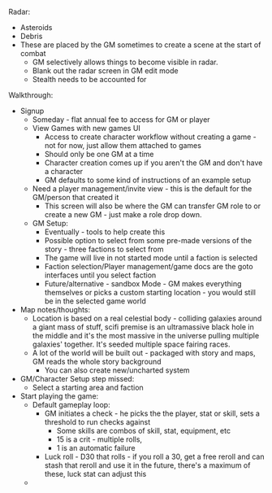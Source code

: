 Radar:
- Asteroids
- Debris
- These are placed by the GM sometimes to create a scene at the start of combat
	- GM selectively allows things to become visible in radar.
	- Blank out the radar screen in GM edit mode
	- Stealth needs to be accounted for

Walkthrough:
- Signup
	- Someday - flat annual fee to access for GM or player
	- View Games with new games UI
		- Access to create character workflow without creating a game - not for now, just allow them attached to games
		- Should only be one GM at a time
		- Character creation comes up if you aren't the GM and don't have a character
		- GM defaults to some kind of instructions of an example setup
	- Need a player management/invite view - this is the default for the GM/person that created it
		- This screen will also be where the GM can transfer GM role to or create a new GM - just make a role drop down.
	- GM Setup:
		- Eventually - tools to help create this
		- Possible option to select from some pre-made versions of the story - three factions to select from 
		- The game will live in not started mode until a faction is selected
		- Faction selection/Player management/game docs are the goto interfaces until you select faction
		- Future/alternative - sandbox Mode - GM makes everything themselves or picks a custom starting location - you would still be in the selected game world
- Map notes/thoughts:
	- Location is based on a real celestial body - colliding galaxies around a giant mass of stuff, scifi premise is an ultramassive black hole in the middle and it's the most massive in the universe pulling multiple galaxies' together.  It's seeded multiple space fairing races.
	- A lot of the world will be built out - packaged with story and maps, GM reads the whole story background
		- You can also create new/uncharted system
- GM/Character Setup step missed:
	- Select a starting area and faction
- Start playing the game:
	- Default gameplay loop:
		- GM initiates a check - he picks the the player, stat or skill, sets a threshold to run checks against
			- Some skills are combos of skill, stat, equipment, etc
			- 15 is a crit - multiple rolls,
			- 1 is an automatic failure
		- Luck roll - D30 that rolls - if you roll a 30, get a free reroll and can stash that reroll and use it in the future, there's a maximum of these, luck stat can adjust this
	- 